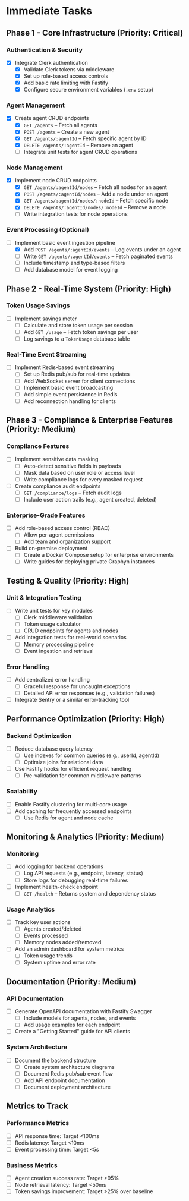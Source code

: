 # Immediate Tasks

## Phase 1 - Core Infrastructure (Priority: Critical)

### Authentication & Security
- [x] Integrate Clerk authentication
  - [x] Validate Clerk tokens via middleware
  - [x] Set up role-based access controls
  - [x] Add basic rate limiting with Fastify
  - [x] Configure secure environment variables (`.env` setup)

### Agent Management
- [x] Create agent CRUD endpoints
  - [x] `GET /agents` – Fetch all agents
  - [x] `POST /agents` – Create a new agent
  - [x] `GET /agents/:agentId` – Fetch specific agent by ID
  - [x] `DELETE /agents/:agentId` – Remove an agent
  - [ ] Integrate unit tests for agent CRUD operations

### Node Management
- [x] Implement node CRUD endpoints
  - [x] `GET /agents/:agentId/nodes` – Fetch all nodes for an agent
  - [x] `POST /agents/:agentId/nodes` – Add a node under an agent
  - [x] `GET /agents/:agentId/nodes/:nodeId` – Fetch specific node
  - [x] `DELETE /agents/:agentId/nodes/:nodeId` – Remove a node
  - [ ] Write integration tests for node operations

### Event Processing (Optional)
- [ ] Implement basic event ingestion pipeline
  - [x] Add `POST /agents/:agentId/events` – Log events under an agent
  - [ ] Write `GET /agents/:agentId/events` – Fetch paginated events
  - [ ] Include timestamp and type-based filters
  - [ ] Add database model for event logging

## Phase 2 - Real-Time System (Priority: High)

### Token Usage Savings
- [ ] Implement savings meter
  - [ ] Calculate and store token usage per session
  - [ ] Add `GET /usage` – Fetch token savings per user
  - [ ] Log savings to a `TokenUsage` database table

### Real-Time Event Streaming
- [ ] Implement Redis-based event streaming
  - [ ] Set up Redis pub/sub for real-time updates
  - [ ] Add WebSocket server for client connections
  - [ ] Implement basic event broadcasting
  - [ ] Add simple event persistence in Redis
  - [ ] Add reconnection handling for clients

## Phase 3 - Compliance & Enterprise Features (Priority: Medium)

### Compliance Features
- [ ] Implement sensitive data masking
  - [ ] Auto-detect sensitive fields in payloads
  - [ ] Mask data based on user role or access level
  - [ ] Write compliance logs for every masked request

- [ ] Create compliance audit endpoints
  - [ ] `GET /compliance/logs` – Fetch audit logs
  - [ ] Include user action trails (e.g., agent created, deleted)

### Enterprise-Grade Features
- [ ] Add role-based access control (RBAC)
  - [ ] Allow per-agent permissions
  - [ ] Add team and organization support
- [ ] Build on-premise deployment
  - [ ] Create a Docker Compose setup for enterprise environments
  - [ ] Write guides for deploying private Graphyn instances

## Testing & Quality (Priority: High)

### Unit & Integration Testing
- [ ] Write unit tests for key modules
  - [ ] Clerk middleware validation
  - [ ] Token usage calculator
  - [ ] CRUD endpoints for agents and nodes
- [ ] Add integration tests for real-world scenarios
  - [ ] Memory processing pipeline
  - [ ] Event ingestion and retrieval

### Error Handling
- [ ] Add centralized error handling
  - [ ] Graceful response for uncaught exceptions
  - [ ] Detailed API error responses (e.g., validation failures)
- [ ] Integrate Sentry or a similar error-tracking tool

## Performance Optimization (Priority: High)

### Backend Optimization
- [ ] Reduce database query latency
  - [ ] Use indexes for common queries (e.g., userId, agentId)
  - [ ] Optimize joins for relational data
- [ ] Use Fastify hooks for efficient request handling
  - [ ] Pre-validation for common middleware patterns

### Scalability
- [ ] Enable Fastify clustering for multi-core usage
- [ ] Add caching for frequently accessed endpoints
  - [ ] Use Redis for agent and node cache

## Monitoring & Analytics (Priority: Medium)

### Monitoring
- [ ] Add logging for backend operations
  - [ ] Log API requests (e.g., endpoint, latency, status)
  - [ ] Store logs for debugging real-time failures
- [ ] Implement health-check endpoint
  - [ ] `GET /health` – Returns system and dependency status

### Usage Analytics
- [ ] Track key user actions
  - [ ] Agents created/deleted
  - [ ] Events processed
  - [ ] Memory nodes added/removed
- [ ] Add an admin dashboard for system metrics
  - [ ] Token usage trends
  - [ ] System uptime and error rate

## Documentation (Priority: Medium)

### API Documentation
- [ ] Generate OpenAPI documentation with Fastify Swagger
  - [ ] Include models for agents, nodes, and events
  - [ ] Add usage examples for each endpoint
- [ ] Create a "Getting Started" guide for API clients

### System Architecture
- [ ] Document the backend structure
  - [ ] Create system architecture diagrams
  - [ ] Document Redis pub/sub event flow
  - [ ] Add API endpoint documentation
  - [ ] Document deployment architecture

## Metrics to Track

### Performance Metrics
- [ ] API response time: Target <100ms
- [ ] Redis latency: Target <10ms
- [ ] Event processing time: Target <5s

### Business Metrics
- [ ] Agent creation success rate: Target >95%
- [ ] Node retrieval latency: Target <50ms
- [ ] Token savings improvement: Target >25% over baseline 